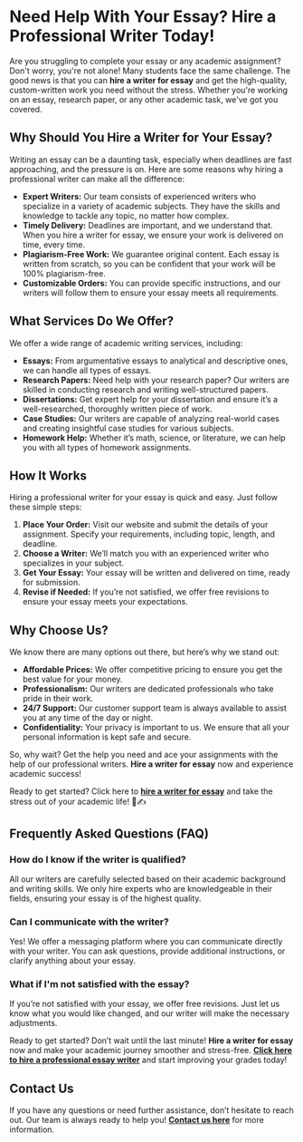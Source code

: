 # Need Help With Your Essay? Hire a Professional Writer Today!

Are you struggling to complete your essay or any academic assignment? Don't worry, you're not alone! Many students face the same challenge. The good news is that you can **hire a writer for essay** and get the high-quality, custom-written work you need without the stress. Whether you're working on an essay, research paper, or any other academic task, we've got you covered.

## Why Should You Hire a Writer for Your Essay?

Writing an essay can be a daunting task, especially when deadlines are fast approaching, and the pressure is on. Here are some reasons why hiring a professional writer can make all the difference:

- **Expert Writers:** Our team consists of experienced writers who specialize in a variety of academic subjects. They have the skills and knowledge to tackle any topic, no matter how complex.
- **Timely Delivery:** Deadlines are important, and we understand that. When you hire a writer for essay, we ensure your work is delivered on time, every time.
- **Plagiarism-Free Work:** We guarantee original content. Each essay is written from scratch, so you can be confident that your work will be 100% plagiarism-free.
- **Customizable Orders:** You can provide specific instructions, and our writers will follow them to ensure your essay meets all requirements.

## What Services Do We Offer?

We offer a wide range of academic writing services, including:

- **Essays:** From argumentative essays to analytical and descriptive ones, we can handle all types of essays.
- **Research Papers:** Need help with your research paper? Our writers are skilled in conducting research and writing well-structured papers.
- **Dissertations:** Get expert help for your dissertation and ensure it’s a well-researched, thoroughly written piece of work.
- **Case Studies:** Our writers are capable of analyzing real-world cases and creating insightful case studies for various subjects.
- **Homework Help:** Whether it’s math, science, or literature, we can help you with all types of homework assignments.

## How It Works

Hiring a professional writer for your essay is quick and easy. Just follow these simple steps:

1. **Place Your Order:** Visit our website and submit the details of your assignment. Specify your requirements, including topic, length, and deadline.
2. **Choose a Writer:** We’ll match you with an experienced writer who specializes in your subject.
3. **Get Your Essay:** Your essay will be written and delivered on time, ready for submission.
4. **Revise if Needed:** If you’re not satisfied, we offer free revisions to ensure your essay meets your expectations.

## Why Choose Us?

We know there are many options out there, but here’s why we stand out:

- **Affordable Prices:** We offer competitive pricing to ensure you get the best value for your money.
- **Professionalism:** Our writers are dedicated professionals who take pride in their work.
- **24/7 Support:** Our customer support team is always available to assist you at any time of the day or night.
- **Confidentiality:** Your privacy is important to us. We ensure that all your personal information is kept safe and secure.

So, why wait? Get the help you need and ace your assignments with the help of our professional writers. **Hire a writer for essay** now and experience academic success!

Ready to get started? Click here to [**hire a writer for essay**](https://tinyurl.com/topessay?keyword=hire+writer+for+essay) and take the stress out of your academic life! 💼✍️

## Frequently Asked Questions (FAQ)

### How do I know if the writer is qualified?

All our writers are carefully selected based on their academic background and writing skills. We only hire experts who are knowledgeable in their fields, ensuring your essay is of the highest quality.

### Can I communicate with the writer?

Yes! We offer a messaging platform where you can communicate directly with your writer. You can ask questions, provide additional instructions, or clarify anything about your essay.

### What if I'm not satisfied with the essay?

If you’re not satisfied with your essay, we offer free revisions. Just let us know what you would like changed, and our writer will make the necessary adjustments.

Ready to get started? Don’t wait until the last minute! **Hire a writer for essay** now and make your academic journey smoother and stress-free. [**Click here to hire a professional essay writer**](https://tinyurl.com/topessay?keyword=hire+writer+for+essay) and start improving your grades today!

## Contact Us

If you have any questions or need further assistance, don’t hesitate to reach out. Our team is always ready to help you! [**Contact us here**](https://tinyurl.com/topessay?keyword=hire+writer+for+essay) for more information.
